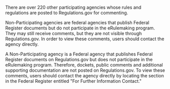 There are over 220 other participating agencies whose rules and regulations are posted to Regulations.gov for commenting.

Non-Participating agencies are federal agencies that publish Federal Register documents but do not participate in the eRulemaking program. They may still receive comments, but they are not visible through Regulations.gov. In order to view these comments, users should contact the agency directly.



A Non-Participating agency is a Federal agency that publishes Federal Register documents on Regulations.gov but does not participate in the eRulemaking program. Therefore, dockets, public comments and additional supporting documentation are not posted on Regulations.gov. To view these comments, users should contact the agency directly by locating the section in the Federal Register entitled "For Further Information Contact."